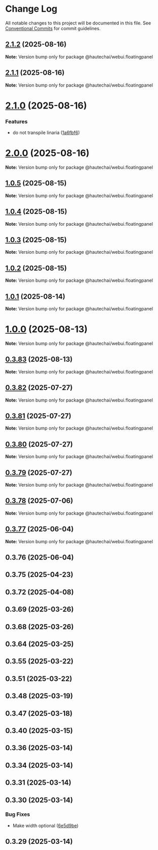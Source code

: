 # Change Log

All notable changes to this project will be documented in this file.
See [Conventional Commits](https://conventionalcommits.org) for commit guidelines.

## [2.1.2](https://github.com/HautechAI/webui/compare/@hautechai/webui.floatingpanel@2.1.1...@hautechai/webui.floatingpanel@2.1.2) (2025-08-16)

**Note:** Version bump only for package @hautechai/webui.floatingpanel

## [2.1.1](https://github.com/HautechAI/webui/compare/@hautechai/webui.floatingpanel@2.1.0...@hautechai/webui.floatingpanel@2.1.1) (2025-08-16)

**Note:** Version bump only for package @hautechai/webui.floatingpanel

# [2.1.0](https://github.com/HautechAI/webui/compare/@hautechai/webui.floatingpanel@1.0.5...@hautechai/webui.floatingpanel@2.1.0) (2025-08-16)

### Features

- do not transpile linaria ([1a6fbf6](https://github.com/HautechAI/webui/commit/1a6fbf6353a0e5028040006b5045170cf83f1ba0))

# [2.0.0](https://github.com/HautechAI/webui/compare/@hautechai/webui.floatingpanel@1.0.5...@hautechai/webui.floatingpanel@2.0.0) (2025-08-16)

**Note:** Version bump only for package @hautechai/webui.floatingpanel

## [1.0.5](https://github.com/HautechAI/webui/compare/@hautechai/webui.floatingpanel@1.0.4...@hautechai/webui.floatingpanel@1.0.5) (2025-08-15)

**Note:** Version bump only for package @hautechai/webui.floatingpanel

## [1.0.4](https://github.com/HautechAI/webui/compare/@hautechai/webui.floatingpanel@1.0.3...@hautechai/webui.floatingpanel@1.0.4) (2025-08-15)

**Note:** Version bump only for package @hautechai/webui.floatingpanel

## [1.0.3](https://github.com/HautechAI/webui/compare/@hautechai/webui.floatingpanel@1.0.2...@hautechai/webui.floatingpanel@1.0.3) (2025-08-15)

**Note:** Version bump only for package @hautechai/webui.floatingpanel

## [1.0.2](https://github.com/HautechAI/webui/compare/@hautechai/webui.floatingpanel@1.0.1...@hautechai/webui.floatingpanel@1.0.2) (2025-08-15)

**Note:** Version bump only for package @hautechai/webui.floatingpanel

## [1.0.1](https://github.com/HautechAI/webui/compare/@hautechai/webui.floatingpanel@1.0.0...@hautechai/webui.floatingpanel@1.0.1) (2025-08-14)

**Note:** Version bump only for package @hautechai/webui.floatingpanel

# [1.0.0](https://github.com/HautechAI/webui/compare/@hautechai/webui.floatingpanel@0.3.83...@hautechai/webui.floatingpanel@1.0.0) (2025-08-13)

**Note:** Version bump only for package @hautechai/webui.floatingpanel

## [0.3.83](https://github.com/HautechAI/webui/compare/@hautechai/webui.floatingpanel@0.3.82...@hautechai/webui.floatingpanel@0.3.83) (2025-08-13)

**Note:** Version bump only for package @hautechai/webui.floatingpanel

## [0.3.82](https://github.com/HautechAI/webui/compare/@hautechai/webui.floatingpanel@0.3.81...@hautechai/webui.floatingpanel@0.3.82) (2025-07-27)

**Note:** Version bump only for package @hautechai/webui.floatingpanel

## [0.3.81](https://github.com/HautechAI/webui/compare/@hautechai/webui.floatingpanel@0.3.80...@hautechai/webui.floatingpanel@0.3.81) (2025-07-27)

**Note:** Version bump only for package @hautechai/webui.floatingpanel

## [0.3.80](https://github.com/HautechAI/webui/compare/@hautechai/webui.floatingpanel@0.3.79...@hautechai/webui.floatingpanel@0.3.80) (2025-07-27)

**Note:** Version bump only for package @hautechai/webui.floatingpanel

## [0.3.79](https://github.com/HautechAI/webui/compare/@hautechai/webui.floatingpanel@0.3.78...@hautechai/webui.floatingpanel@0.3.79) (2025-07-27)

**Note:** Version bump only for package @hautechai/webui.floatingpanel

## [0.3.78](https://github.com/HautechAI/webui/compare/@hautechai/webui.floatingpanel@0.3.77...@hautechai/webui.floatingpanel@0.3.78) (2025-07-06)

**Note:** Version bump only for package @hautechai/webui.floatingpanel

## [0.3.77](https://github.com/HautechAI/webui/compare/@hautechai/webui.floatingpanel@0.3.76...@hautechai/webui.floatingpanel@0.3.77) (2025-06-04)

**Note:** Version bump only for package @hautechai/webui.floatingpanel

## 0.3.76 (2025-06-04)

## 0.3.75 (2025-04-23)

## 0.3.72 (2025-04-08)

## 0.3.69 (2025-03-26)

## 0.3.68 (2025-03-26)

## 0.3.64 (2025-03-25)

## 0.3.55 (2025-03-22)

## 0.3.51 (2025-03-22)

## 0.3.48 (2025-03-19)

## 0.3.47 (2025-03-18)

## 0.3.40 (2025-03-15)

## 0.3.36 (2025-03-14)

## 0.3.34 (2025-03-14)

## 0.3.31 (2025-03-14)

## 0.3.30 (2025-03-14)

### Bug Fixes

- Make width optional ([6e5d9be](https://github.com/HautechAI/webui/commit/6e5d9bea6631fa9512937f6b866cd03b674c1194))

## 0.3.29 (2025-03-14)
